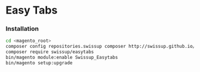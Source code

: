 # Easy Tabs

### Installation

```bash
cd <magento_root>
composer config repositories.swissup composer http://swissup.github.io/packages/
composer require swissup/easytabs
bin/magento module:enable Swissup_Easytabs
bin/magento setup:upgrade
```
